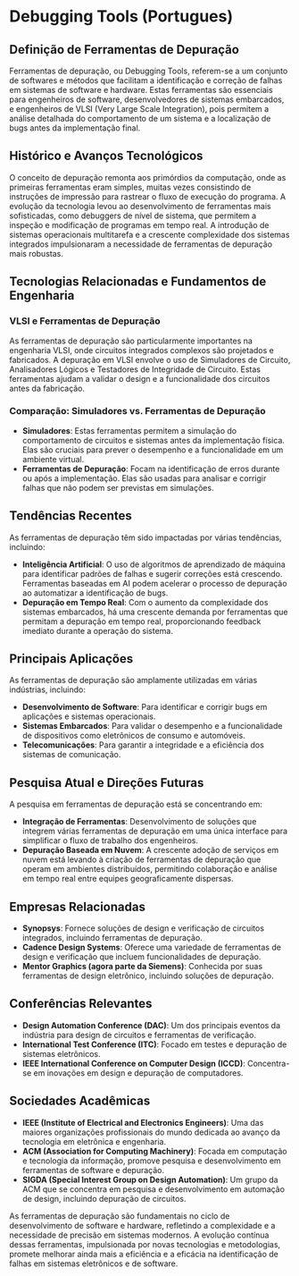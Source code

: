 # Debugging Tools (Portugues)

## Definição de Ferramentas de Depuração

Ferramentas de depuração, ou Debugging Tools, referem-se a um conjunto de softwares e métodos que facilitam a identificação e correção de falhas em sistemas de software e hardware. Estas ferramentas são essenciais para engenheiros de software, desenvolvedores de sistemas embarcados, e engenheiros de VLSI (Very Large Scale Integration), pois permitem a análise detalhada do comportamento de um sistema e a localização de bugs antes da implementação final.

## Histórico e Avanços Tecnológicos

O conceito de depuração remonta aos primórdios da computação, onde as primeiras ferramentas eram simples, muitas vezes consistindo de instruções de impressão para rastrear o fluxo de execução do programa. A evolução da tecnologia levou ao desenvolvimento de ferramentas mais sofisticadas, como debuggers de nível de sistema, que permitem a inspeção e modificação de programas em tempo real. A introdução de sistemas operacionais multitarefa e a crescente complexidade dos sistemas integrados impulsionaram a necessidade de ferramentas de depuração mais robustas.

## Tecnologias Relacionadas e Fundamentos de Engenharia

### VLSI e Ferramentas de Depuração

As ferramentas de depuração são particularmente importantes na engenharia VLSI, onde circuitos integrados complexos são projetados e fabricados. A depuração em VLSI envolve o uso de Simuladores de Circuito, Analisadores Lógicos e Testadores de Integridade de Circuito. Estas ferramentas ajudam a validar o design e a funcionalidade dos circuitos antes da fabricação.

### Comparação: Simuladores vs. Ferramentas de Depuração

- **Simuladores**: Estas ferramentas permitem a simulação do comportamento de circuitos e sistemas antes da implementação física. Elas são cruciais para prever o desempenho e a funcionalidade em um ambiente virtual.
- **Ferramentas de Depuração**: Focam na identificação de erros durante ou após a implementação. Elas são usadas para analisar e corrigir falhas que não podem ser previstas em simulações.

## Tendências Recentes

As ferramentas de depuração têm sido impactadas por várias tendências, incluindo:

- **Inteligência Artificial**: O uso de algoritmos de aprendizado de máquina para identificar padrões de falhas e sugerir correções está crescendo. Ferramentas baseadas em AI podem acelerar o processo de depuração ao automatizar a identificação de bugs.
- **Depuração em Tempo Real**: Com o aumento da complexidade dos sistemas embarcados, há uma crescente demanda por ferramentas que permitam a depuração em tempo real, proporcionando feedback imediato durante a operação do sistema.

## Principais Aplicações

As ferramentas de depuração são amplamente utilizadas em várias indústrias, incluindo:

- **Desenvolvimento de Software**: Para identificar e corrigir bugs em aplicações e sistemas operacionais.
- **Sistemas Embarcados**: Para validar o desempenho e a funcionalidade de dispositivos como eletrônicos de consumo e automóveis.
- **Telecomunicações**: Para garantir a integridade e a eficiência dos sistemas de comunicação.

## Pesquisa Atual e Direções Futuras

A pesquisa em ferramentas de depuração está se concentrando em:

- **Integração de Ferramentas**: Desenvolvimento de soluções que integrem várias ferramentas de depuração em uma única interface para simplificar o fluxo de trabalho dos engenheiros.
- **Depuração Baseada em Nuvem**: A crescente adoção de serviços em nuvem está levando à criação de ferramentas de depuração que operam em ambientes distribuídos, permitindo colaboração e análise em tempo real entre equipes geograficamente dispersas.

## Empresas Relacionadas

- **Synopsys**: Fornece soluções de design e verificação de circuitos integrados, incluindo ferramentas de depuração.
- **Cadence Design Systems**: Oferece uma variedade de ferramentas de design e verificação que incluem funcionalidades de depuração.
- **Mentor Graphics (agora parte da Siemens)**: Conhecida por suas ferramentas de design eletrônico, incluindo soluções de depuração.

## Conferências Relevantes

- **Design Automation Conference (DAC)**: Um dos principais eventos da indústria para design de circuitos e ferramentas de verificação.
- **International Test Conference (ITC)**: Focado em testes e depuração de sistemas eletrônicos.
- **IEEE International Conference on Computer Design (ICCD)**: Concentra-se em inovações em design e depuração de computadores.

## Sociedades Acadêmicas

- **IEEE (Institute of Electrical and Electronics Engineers)**: Uma das maiores organizações profissionais do mundo dedicada ao avanço da tecnologia em eletrônica e engenharia.
- **ACM (Association for Computing Machinery)**: Focada em computação e tecnologia da informação, promove pesquisa e desenvolvimento em ferramentas de software e depuração.
- **SIGDA (Special Interest Group on Design Automation)**: Um grupo da ACM que se concentra em pesquisa e desenvolvimento em automação de design, incluindo depuração de circuitos.

As ferramentas de depuração são fundamentais no ciclo de desenvolvimento de software e hardware, refletindo a complexidade e a necessidade de precisão em sistemas modernos. A evolução contínua dessas ferramentas, impulsionada por novas tecnologias e metodologias, promete melhorar ainda mais a eficiência e a eficácia na identificação de falhas em sistemas eletrônicos e de software.